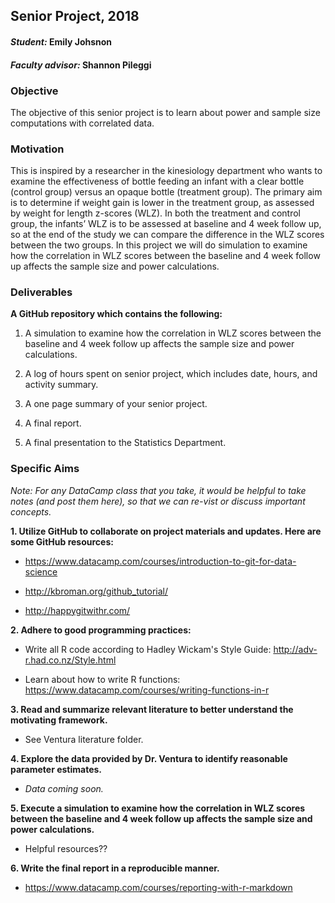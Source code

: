 ## Senior Project, 2018

#### _Student:_ Emily Johsnon

#### _Faculty advisor:_ Shannon Pileggi

### Objective

The objective of this senior project is to learn about power and sample size computations with correlated data. 

### Motivation 

This is inspired by a researcher in the kinesiology department who wants to examine the effectiveness of bottle feeding an infant with a clear bottle (control group) versus an opaque bottle (treatment group).  The primary aim is to determine if weight gain is lower in the treatment group, as assessed by weight for length z-scores (WLZ).  In both the treatment and control group, the infants’ WLZ is to be assessed at baseline and 4 week follow up, so at the end of the study we can compare the difference in the WLZ scores between the two groups.  In this project we will do simulation to examine how the correlation in WLZ scores between the baseline and 4 week follow up affects the sample size and power calculations.  


### Deliverables

**A GitHub repository which contains the following:**

1.  A simulation to examine how the correlation in WLZ scores between the baseline and 4 week follow up affects the sample size and power calculations.

2.  A log of hours spent on senior project, which includes date, hours, and activity summary.

3.  A one page summary of your senior project.

4.  A final report.

5.  A final presentation to the Statistics Department.


### Specific Aims

*Note: For any DataCamp class that you take, it would be helpful to take notes (and post them here), so that we can re-vist or discuss important concepts.*

**1.  Utilize GitHub to collaborate on project materials and updates.  Here are some GitHub resources:**

  + https://www.datacamp.com/courses/introduction-to-git-for-data-science

  + http://kbroman.org/github_tutorial/

  + http://happygitwithr.com/ 
  


**2.  Adhere to good programming practices:**

  + Write all R code according to Hadley Wickam's Style Guide: http://adv-r.had.co.nz/Style.html
  
  + Learn about how to write R functions: https://www.datacamp.com/courses/writing-functions-in-r 
  
  
  
**3.  Read and summarize relevant literature to better understand the motivating framework.**

+ See Ventura literature folder.  

**4.  Explore the data provided by Dr. Ventura to identify reasonable parameter estimates.**

+  *Data coming soon.*

**5.  Execute a simulation to examine how the correlation in WLZ scores between the baseline and 4 week follow up affects the sample size and power calculations.**

+  Helpful resources??

**6.  Write the final report in a reproducible manner.**

+  https://www.datacamp.com/courses/reporting-with-r-markdown


  